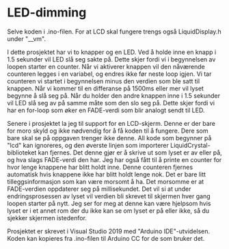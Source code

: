 # LED-dimming
Selve koden i .ino-filen. For at LCD skal fungere trengs også LiquidDisplay.h under "__vm". 

I dette prosjektet har vi to knapper og en LED.
Ved å holde inne en knapp i 1.5 sekunder vil LED slå seg sakte på.
Dette skjer fordi vi i begynnelsen av loopen starter en counter.
Når vi aktiverer knappen vil den nåværende counteren legges i en variabel, og endres ikke før neste loop igjen.
Vi tar counteren vi startet i begynnelsen minus den verdien som ble satt til knappen.
Når vi kommer til en differanse på 1500ms eller mer vil lyset begynne å slå seg på.
Når du holder den andre knappen inne i 1.5 sekunder vil LED slå seg av på samme måte som den slo seg på. 
Dette skjer fordi vi har en for-loop som øker en FADE-verdi som blir analogt sendt til LED.

Senere i prosjektet la jeg til support for en LCD-skjerm.
Denne er der bare for moro skyld og ikke nødvendig for å få koden til å fungere.
Dere som bare skal se på oppgaven trenger ikke denne. All kode som begynner på "lcd" kan ignoreres, 
og den øverste linjen som importerer LiquidCrystal-biblioteket kan fjernes.
Det denne gjør er å skrive ut som lyset er av eller på, og hva slags FADE-verdi den har.
Jeg har også fått til å printe en counter for hvor lenge knappene har blitt holdt inne.
Denne counteren fjernes automatisk hvis knappene ikke har blitt holdt lenge nok.
Det er bare litt tilleggsinformasjon som kan være morsomt å ha.
Det morsomme er at FADE-verdien oppdaterer seg på millisekundet.
Det vil si at under endringsprosessen av lyset vil verdien bli skrevet til skjermen hver gang loopen starter på nytt.
Jeg ser for meg at denne kan være hjelpsom hvis lyset er i et annet rom der du ikke kan se om lyset er på eller ikke, 
så du sjekker skjermen istedenfor.

Prosjektet er skrevet i Visual Studio 2019 med "Arduino IDE"-utvidelsen. Koden kan kopieres fra .ino-filen til Arduino CC for de som bruker det.
